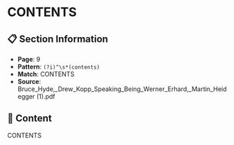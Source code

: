 # CONTENTS

## 📋 Section Information

- **Page**: 9
- **Pattern**: `(?i)^\s*(contents)`
- **Match**: CONTENTS
- **Source**: Bruce_Hyde,_Drew_Kopp_Speaking_Being_Werner_Erhard,_Martin_Heidegger (1).pdf

## 📄 Content

CONTENTS
